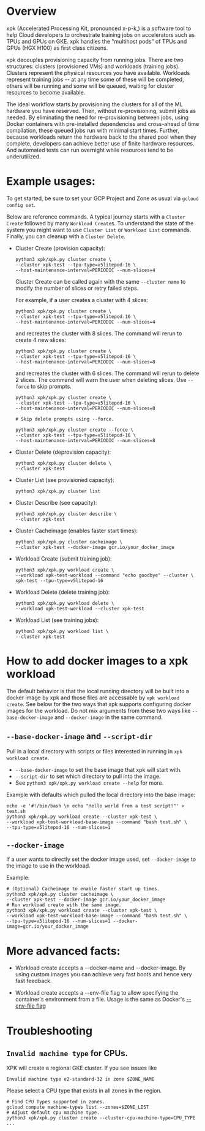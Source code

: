 <!--
 Copyright 2023 Google LLC

 Licensed under the Apache License, Version 2.0 (the "License");
 you may not use this file except in compliance with the License.
 You may obtain a copy of the License at

      https://www.apache.org/licenses/LICENSE-2.0

 Unless required by applicable law or agreed to in writing, software
 distributed under the License is distributed on an "AS IS" BASIS,
 WITHOUT WARRANTIES OR CONDITIONS OF ANY KIND, either express or implied.
 See the License for the specific language governing permissions and
 limitations under the License.
 -->

# Overview

xpk (Accelerated Processing Kit, pronounced x-p-k,) is a software tool to help
Cloud developers to orchestrate training jobs on accelerators such as TPUs and
GPUs on GKE. xpk handles the "multihost pods" of TPUs and GPUs (HGX H100) as
first class citizens.

xpk decouples provisioning capacity from running jobs. There are two structures:
clusters (provisioned VMs) and workloads (training jobs). Clusters represent the
physical resources you have available. Workloads represent training jobs -- at
any time some of these will be completed, others will be running and some will
be queued, waiting for cluster resources to become available.

The ideal workflow starts by provisioning the clusters for all of the ML
hardware you have reserved. Then, without re-provisioning, submit jobs as
needed. By eliminating the need for re-provisioning between jobs, using Docker
containers with pre-installed dependencies and cross-ahead of time compilation,
these queued jobs run with minimal start times. Further, because workloads
return the hardware back to the shared pool when they complete, developers can
achieve better use of finite hardware resources. And automated tests can run
overnight while resources tend to be underutilized.

# Example usages:

To get started, be sure to set your GCP Project and Zone as usual via `gcloud
config set`.

Below are reference commands. A typical journey starts with a `Cluster Create`
followed by many `Workload Create`s. To understand the state of the system you
might want to use `Cluster List` or `Workload List` commands. Finally, you can
cleanup with a `Cluster Delete`.

*   Cluster Create (provision capacity):

    ```shell
    python3 xpk/xpk.py cluster create \
    --cluster xpk-test --tpu-type=v5litepod-16 \
    --host-maintenance-interval=PERIODIC --num-slices=4
    ```

    Cluster Create can be called again with the same `--cluster name` to modify
    the number of slices or retry failed steps.

    For example, if a user creates a cluster with 4 slices:

    ```shell
    python3 xpk/xpk.py cluster create \
    --cluster xpk-test --tpu-type=v5litepod-16 \
    --host-maintenance-interval=PERIODIC --num-slices=4
    ```

    and recreates the cluster with 8 slices. The command will rerun to create 4
    new slices:

    ```shell
    python3 xpk/xpk.py cluster create \
    --cluster xpk-test --tpu-type=v5litepod-16 \
    --host-maintenance-interval=PERIODIC --num-slices=8
    ```

    and recreates the cluster with 6 slices. The command will rerun to delete 2
    slices. The command will warn the user when deleting slices.
    Use `--force` to skip prompts.

    ```shell
    python3 xpk/xpk.py cluster create \
    --cluster xpk-test --tpu-type=v5litepod-16 \
    --host-maintenance-interval=PERIODIC --num-slices=8

    # Skip delete prompts using --force.

    python3 xpk/xpk.py cluster create --force \
    --cluster xpk-test --tpu-type=v5litepod-16 \
    --host-maintenance-interval=PERIODIC --num-slices=8

    ```


*   Cluster Delete (deprovision capacity):

    ```shell
    python3 xpk/xpk.py cluster delete \
    --cluster xpk-test
    ```

*   Cluster List (see provisioned capacity):

    ```shell
    python3 xpk/xpk.py cluster list
    ```

*   Cluster Describe (see capacity):

    ```shell
    python3 xpk/xpk.py cluster describe \
    --cluster xpk-test
    ```

*   Cluster Cacheimage (enables faster start times):

    ```shell
    python3 xpk/xpk.py cluster cacheimage \
    --cluster xpk-test --docker-image gcr.io/your_docker_image
    ```

*   Workload Create (submit training job):

    ```shell
    python3 xpk/xpk.py workload create \
    --workload xpk-test-workload --command "echo goodbye" --cluster \
    xpk-test --tpu-type=v5litepod-16
    ```

*   Workload Delete (delete training job):

    ```shell
    python3 xpk/xpk.py workload delete \
    --workload xpk-test-workload --cluster xpk-test
    ```

*   Workload List (see training jobs):

    ```shell
    python3 xpk/xpk.py workload list \
    --cluster xpk-test
    ```

# How to add docker images to a xpk workload

The default behavior is that the local running directory will be built into
a docker image by xpk and those files are accessable by `xpk workload create`.
See below for the two ways that xpk supports configuring docker images for the
workload. Do not mix arguments from these two ways like `--base-docker-image`
and `--docker-image` in the same command.

## `--base-docker-image` and `--script-dir`
Pull in a local directory with scripts or files interested in running in
`xpk workload create`.

* `--base-docker-image` to set the base image that xpk will start with.
* `--script-dir` to set which directory to pull into the image.
* See `python3 xpk/xpk.py workload create --help` for more.

Example with defaults which pulled the local directory into the base image:
```shell
echo -e '#!/bin/bash \n echo "Hello world from a test script!"' > test.sh
python3 xpk/xpk.py workload create --cluster xpk-test \
--workload xpk-test-workload-base-image --command "bash test.sh" \
--tpu-type=v5litepod-16 --num-slices=1
```

## `--docker-image`
If a user wants to directly set the docker image used, set `--docker-image`
to the image to use in the workload.

Example:
```shell
# (Optional) Cacheimage to enable faster start up times.
python3 xpk/xpk.py cluster cacheimage \
--cluster xpk-test --docker-image gcr.io/your_docker_image
# Run workload create with the same image.
python3 xpk/xpk.py workload create --cluster xpk-test \
--workload xpk-test-workload-base-image --command "bash test.sh" \
--tpu-type=v5litepod-16 --num-slices=1 --docker-image=gcr.io/your_docker_image
```

# More advanced facts:

* Workload create accepts a --docker-name and --docker-image.
By using custom images you can achieve very fast boots and hence very fast
feedback.

* Workload create accepts a --env-file flag to allow specifying the container's
environment from a file. Usage is the same as Docker's
[--env-file flag](https://docs.docker.com/engine/reference/commandline/run/#env)

# Troubleshooting

## `Invalid machine type` for CPUs.
XPK will create a regional GKE cluster. If you see issues like

```shell
Invalid machine type e2-standard-32 in zone $ZONE_NAME
```

Please select a CPU type that exists in all zones in the region.

```shell
# Find CPU Types supported in zones.
gcloud compute machine-types list --zones=$ZONE_LIST
# Adjust default cpu machine type.
python3 xpk/xpk.py cluster create --cluster-cpu-machine-type=CPU_TYPE ...
```
